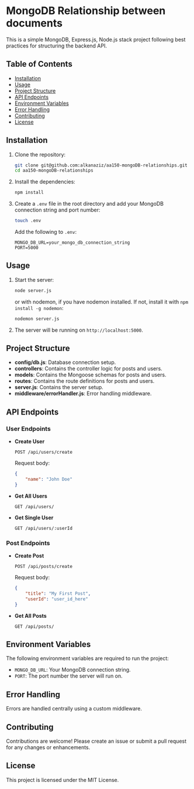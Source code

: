 # MongoDB Relationship between documents

This is a simple MongoDB, Express.js, Node.js stack project following best practices for structuring the backend API.

## Table of Contents

- [Installation](#installation)
- [Usage](#usage)
- [Project Structure](#project-structure)
- [API Endpoints](#api-endpoints)
- [Environment Variables](#environment-variables)
- [Error Handling](#error-handling)
- [Contributing](#contributing)
- [License](#license)

## Installation

1. Clone the repository:
    ```sh
    git clone git@github.com:alkanaziz/aa150-mongoDB-relationships.git
    cd aa150-mongoDB-relationships
    ```

2. Install the dependencies:
    ```sh
    npm install
    ```

3. Create a `.env` file in the root directory and add your MongoDB connection string and port number:
    ```sh
    touch .env
    ```

    Add the following to `.env`:
    ```
    MONGO_DB_URL=your_mongo_db_connection_string
    PORT=5000
    ```

## Usage

1. Start the server:
    ```sh
    node server.js
    ```
    or with nodemon, if you have nodemon installed. If not, install it with `npm install -g nodemon`:
    ```sh
    nodemon server.js
    ```
    

2. The server will be running on `http://localhost:5000`.

## Project Structure

- **config/db.js**: Database connection setup.
- **controllers**: Contains the controller logic for posts and users.
- **models**: Contains the Mongoose schemas for posts and users.
- **routes**: Contains the route definitions for posts and users.
- **server.js**: Contains the server setup.
- **middleware/errorHandler.js**: Error handling middleware.

## API Endpoints

### User Endpoints

- **Create User**
    ```http
    POST /api/users/create
    ```
    Request body:
    ```json
    {
        "name": "John Doe"
    }
    ```

- **Get All Users**
    ```http
    GET /api/users/
    ```

- **Get Single User**
    ```http
    GET /api/users/:userId
    ```

### Post Endpoints

- **Create Post**
    ```http
    POST /api/posts/create
    ```
    Request body:
    ```json
    {
        "title": "My First Post",
        "userId": "user_id_here"
    }
    ```

- **Get All Posts**
    ```http
    GET /api/posts/
    ```

## Environment Variables

The following environment variables are required to run the project:

- `MONGO_DB_URL`: Your MongoDB connection string.
- `PORT`: The port number the server will run on.

## Error Handling

Errors are handled centrally using a custom middleware.

## Contributing

Contributions are welcome! Please create an issue or submit a pull request for any changes or enhancements.

## License

This project is licensed under the MIT License.